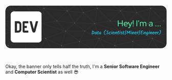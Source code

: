 ![Header](./images/github-header-image.png)

<br>

Okay, the banner only tells half the truth, I'm a **Senior Software Engineer** and **Computer Scientist** as well :sunglasses:

<br>
